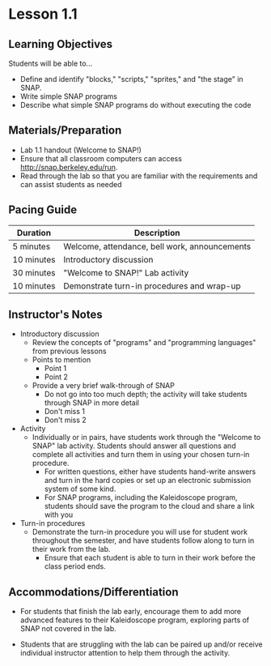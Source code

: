 # Lesson 1.1
## Learning Objectives

Students will be able to...

* Define and identify "blocks," "scripts," "sprites," and "the stage" in SNAP.
* Write simple SNAP programs
* Describe what simple SNAP programs do without executing the code

## Materials/Preparation

* Lab 1.1 handout (Welcome to SNAP!) 
* Ensure that all classroom computers can access http://snap.berkeley.edu/run.
* Read through the lab so that you are familiar with the requirements and can assist students as needed

## Pacing Guide

| Duration | Description |
| -- | -- |
| 5 minutes | Welcome, attendance, bell work, announcements   |
|10 minutes| Introductory discussion |
|30 minutes| "Welcome to SNAP!" Lab activity |
|10 minutes| Demonstrate turn-in procedures and wrap-up |


## Instructor's Notes

* Introductory discussion
  * Review the concepts of "programs" and "programming languages" from previous lessons
  * Points to mention
    * Point 1
    * Point 2
  * Provide a very brief walk-through of SNAP
    * Do not go into too much depth; the activity will take students through SNAP in more detail
    * Don't miss 1
    * Don't miss 2
* Activity
  * Individually or in pairs, have students work through the "Welcome to SNAP" lab activity. Students should answer all questions and complete all activities and turn them in using your chosen turn-in procedure.
    * For written questions, either have students hand-write answers and turn in the hard copies or set up an electronic submission system of some kind.
    * For SNAP programs, including the Kaleidoscope program, students should save the program to the cloud and share a link with you
* Turn-in procedures
  * Demonstrate the turn-in procedure you will use for student work throughout the semester, and have students follow along to turn in their work from the lab.
    * Ensure that each student is able to turn in their work before the class period ends.

## Accommodations/Differentiation

* For students that finish the lab early, encourage them to add more advanced features to their Kaleidoscope program, exploring parts of SNAP not covered in the lab.

* Students that are struggling with the lab can be paired up and/or receive individual instructor attention to help them through the activity.